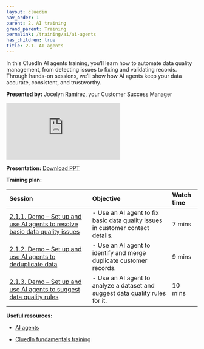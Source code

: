 ```yaml
---
layout: cluedin
nav_order: 1
parent: 2. AI training
grand_parent: Training
permalink: /training/ai/ai-agents
has_children: true
title: 2.1. AI agents
---
```


In this CluedIn AI agents training, you’ll learn how to automate data quality management, from detecting issues to fixing and validating records. Through hands-on sessions, we’ll show how AI agents keep your data accurate, consistent, and trustworthy.

**Presented by:** Jocelyn Ramirez, your Customer Success Manager

<div class="videoFrame">
<iframe src="https://player.vimeo.com/video/1125198143?badge=0&amp;autopause=0&amp;player_id=0&amp;app_id=58479" frameborder="0" allow="autoplay; fullscreen; picture-in-picture; clipboard-write;" title="Welcome to CluedIn Fundamentals"></iframe>
</div>

**Presentation:** <a href="../../../assets/other/training-ppt/cluedin-ai-training-ai-agents-overview.pptx" download>Download PPT</a>

**Training plan:**

| Session | Objective | Watch time |
| :------ | :------ | :------ |
| [2.1.1. Demo – Set up and use AI agents to resolve basic data quality issues](/training/ai/ai-agents/fixing-data-quality-issues) | - Use an AI agent to fix basic data quality issues in customer contact details. | 7 mins |
| [2.1.2. Demo – Set up and use AI agents to deduplicate data](/training/ai/ai-agents/deduplicating-data) | - Use an AI agent to identify and merge duplicate customer records. | 9 mins |
| [2.1.3. Demo – Set up and use AI agents to suggest data quality rules](/training/ai/ai-agents/suggesting-data-quality-rules) | - Use an AI agent to analyze a dataset and suggest data quality rules for it. | 10 mins |

**Useful resources:**

- [AI agents](/management/ai-agents)

- [CluedIn fundamentals training](/training/fundamentals)